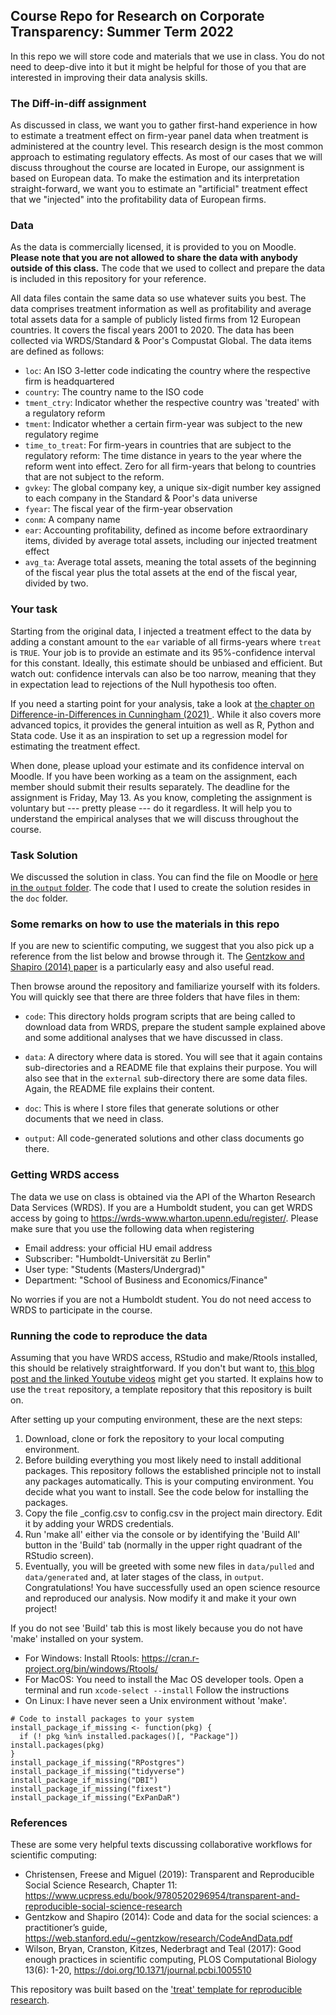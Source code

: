 ## Course Repo for Research on Corporate Transparency: Summer Term 2022

In this repo we will store code and materials that we use in class. You do not need to deep-dive into it but it might be helpful for those of you that are interested in improving their data analysis skills.

### The Diff-in-diff assignment

As discussed in class, we want you to gather first-hand experience in how to estimate a treatment effect on firm-year panel data when treatment is administered at the country level. This research design is the most common approach to estimating regulatory effects. As most of our cases that we will discuss throughout the course are located in Europe, our assignment is based on European data. To make the estimation and its interpretation straight-forward, we want you to estimate an "artificial" treatment effect that we "injected" into the profitability data of European firms.

### Data

As the data is commercially licensed, it is provided to you on Moodle. **Please note that you are not allowed to share the data with anybody outside of this class.** The code that we used to collect and prepare the data is included in this repository for your reference.

All data files contain the same data so use whatever suits you best. The data comprises treatment information as well as profitability and average total assets data for a sample of publicly listed firms from 12 European countries. It covers the fiscal years 2001 to 2020. The data has been collected via WRDS/Standard & Poor's Compustat Global. The data items are defined as follows:

- `loc`: An ISO 3-letter code indicating the country where the respective firm is headquartered
- `country`: The country name to the ISO code
- `tment_ctry`: Indicator whether the respective country was 'treated' with a regulatory reform
- `tment`: Indicator whether a certain firm-year was subject to the new regulatory regime
- `time_to_treat`: For firm-years in countries that are subject to the regulatory reform: The time distance in years to the year where the reform went into effect. Zero for all firm-years that belong to countries that are not subject to the reform.
- `gvkey`: The global company key, a unique six-digit number key assigned to each company in the Standard & Poor's data universe
- `fyear`: The fiscal year of the firm-year observation
- `conm`: A company name
- `ear`: Accounting profitability, defined as income before extraordinary items, divided by average total assets, including our injected treatment effect
- `avg_ta`: Average total assets, meaning the total assets of the beginning of the fiscal year plus the total assets at the end of the fiscal year, divided by two.


### Your task

Starting from the original data, I injected a treatment effect to the data by adding a constant amount to the `ear` variable of all firms-years where `treat` is `TRUE`. Your job is to provide an estimate and its 95%-confidence interval for this constant. Ideally, this estimate should be unbiased and efficient. But watch out: confidence intervals can also be too narrow, meaning that they in expectation lead to rejections of the Null hypothesis too often. 

If you need a starting point for your analysis, take a look at [the chapter on Difference-in-Differences in Cunningham (2021) ](https://mixtape.scunning.com/difference-in-differences.html). While it also covers more advanced topics, it provides the general intuition as well as R, Python and Stata code. Use it as an inspiration to set up a regression model for estimating the treatment effect. 

When done, please upload your estimate and its confidence interval on Moodle. If you have been working as a team on the assignment, each member should submit their results separately. The deadline for the assignment is Friday, May 13. As you know, completing the assignment is voluntary but --- pretty please --- do it regardless. It will help you to understand the empirical analyses that we will discuss throughout the course. 


### Task Solution

We discussed the solution in class. You can find the file on Moodle or [here in the `output` folder](https://raw.githubusercontent.com/joachim-gassen/rct_2022/main/output/ass_solution.html). The code that I used to create the solution resides in the `doc` folder.


### Some remarks on how to use the materials in this repo

If you are new to scientific computing, we suggest that you also pick up a reference from the list below and browse through it. The [Gentzkow and Shapiro (2014) paper](https://web.stanford.edu/~gentzkow/research/CodeAndData.pdf) is a particularly easy and also useful read. 

Then browse around the repository and familiarize yourself with its folders. You will quickly see that there are three folders that have files in them:

- `code`: This directory holds program scripts that are being called to download data from WRDS, prepare the student sample explained above and some additional analyses that we have discussed in class.

- `data`: A directory where data is stored. You will see that it again contains sub-directories and a README file that explains their purpose. You will also see that in the `external` sub-directory there are some data files. Again, the README file explains their content.

- `doc`: This is where I store files that generate solutions or other documents that we need in class.

- `output`: All code-generated solutions and other class documents go there. 


### Getting WRDS access

The data we use on class is obtained via the API of the Wharton Research Data Services (WRDS). If you are a Humboldt student, you can get WRDS access by going to https://wrds-www.wharton.upenn.edu/register/. Please make sure that you use the following data when registering

- Email address: your official HU email address 
- Subscriber: "Humboldt-Universität zu Berlin"
- User type: "Students (Masters/Undergrad)"
- Department: "School of Business and Economics/Finance"

No worries if you are not a Humboldt student. You do not need access to WRDS to participate in the course.


### Running the code to reproduce the data

Assuming that you have WRDS access, RStudio and make/Rtools installed, this should be relatively straightforward. If you don't but want to, [this blog post and the linked Youtube videos](https://joachim-gassen.github.io/2021/03/get-a-treat/) might get you started. It explains how to use the `treat` repository, a template repository that this repository is built on.

After setting up your computing environment, these are the next steps:

1. Download, clone or fork the repository to your local computing environment.
2. Before building everything you most likely need to install additional packages. This repository follows the established principle not to install any packages automatically. This is your computing environment. You decide what you want to install. See the code below for installing the packages.
3. Copy the file _config.csv to config.csv in the project main directory. Edit it by adding your WRDS credentials. 
4. Run 'make all' either via the console or by identifying the 'Build All' button in the 'Build' tab (normally in the upper right quadrant of the RStudio screen). 
5. Eventually, you will be greeted with some new files in `data/pulled` and `data/generated` and, at later stages of the class, in `output`.  Congratulations! You have successfully used an open science resource and reproduced our analysis. Now modify it and make it your own project!

If you do not see 'Build' tab this is most likely because you do not have 'make' installed on your system. 
  - For Windows: Install Rtools: https://cran.r-project.org/bin/windows/Rtools/
  - For MacOS: You need to install the Mac OS developer tools. Open a terminal and run `xcode-select --install` Follow the instructions
  - On Linux: I have never seen a Unix environment without 'make'. 

```
# Code to install packages to your system
install_package_if_missing <- function(pkg) {
  if (! pkg %in% installed.packages()[, "Package"]) install.packages(pkg)
}
install_package_if_missing("RPostgres")
install_package_if_missing("tidyverse")
install_package_if_missing("DBI")
install_package_if_missing("fixest")
install_package_if_missing("ExPanDaR")
```


### References

These are some very helpful texts discussing collaborative workflows for scientific computing:

- Christensen, Freese and Miguel (2019): Transparent and Reproducible Social Science Research, Chapter 11: https://www.ucpress.edu/book/9780520296954/transparent-and-reproducible-social-science-research
- Gentzkow and Shapiro (2014): Code and data for the social sciences:
a practitioner’s guide, https://web.stanford.edu/~gentzkow/research/CodeAndData.pdf
- Wilson, Bryan, Cranston, Kitzes, Nederbragt and Teal (2017): Good enough practices in scientific computing, PLOS Computational Biology 13(6): 1-20, https://doi.org/10.1371/journal.pcbi.1005510

This repository was built based on the ['treat' template for reproducible research](https://github.com/trr266/treat).
